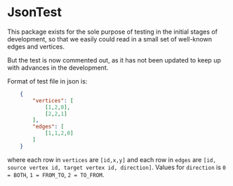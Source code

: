 JsonTest
========

This package exists for the sole purpose of testing in the initial stages of development, so that we easily could read in a small set of well-known edges and vertices.

But the test is now commented out, as it has not been updated to keep up with advances in the development.

Format of test file in json is:

```json
    {
        "vertices": [
            [1,2,0],
            [2,2,1]
        ],
        "edges": [
            [1,1,2,0]
        ]
    }
```
    
 where each row in `vertices` are `[id,x,y]` and each row in `edges` are `[id, source vertex id, target vertex id, direction]`. Values for `direction` is `0 = BOTH`, `1 = FROM_TO`, `2 = TO_FROM`.
 
